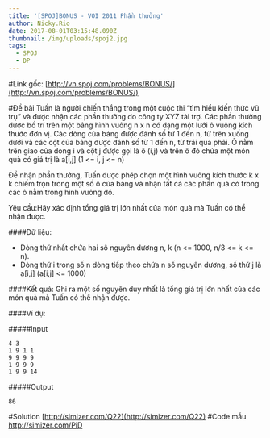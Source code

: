 ```yaml
---
title: '[SPOJ]BONUS - VOI 2011 Phần thưởng'
author: Nicky.Rio
date: 2017-08-01T03:15:48.090Z
thumbnail: /img/uploads/spoj2.jpg
tags:
  - SPOJ
  - DP
---
```

#Link gốc:
[http://vn.spoj.com/problems/BONUS/](http://vn.spoj.com/problems/BONUS/)

#Đề bài
Tuấn là người chiến thắng trong một cuộc thi “tìm hiểu kiến thức vũ trụ” và được nhận các phần thưởng do công ty XYZ tài trợ. Các phần thưởng được bố trí trên một bảng hình vuông n x n có dạng một lưới ô vuông kích thước đơn vị. Các dòng của bảng được đánh số từ 1 đến n, từ trên xuống dưới và các cột của bảng được đánh số từ 1 đến n, từ trái qua phải. Ô nằm trên giao của dòng i và cột j được gọi là ô \(i,j\) và trên ô đó chứa một món quà có giá trị là a\[i,j\] \(1 &lt;= i, j &lt;= n\)

Đề nhận phần thưởng, Tuấn được phép chọn một hình vuông kích thước k x k chiếm trọn trong một số ô của bảng và nhận tất cả các phần quà có trong các ô nằm trong hình vuông đó.

Yêu cầu:Hãy xác định tổng giá trị lớn nhất của món quà mà Tuấn có thể nhận được.

####Dữ liệu:

* Dòng thứ nhất chứa hai sô nguyên dương n, k \(n &lt;= 1000, n\/3 &lt;= k &lt;= n\).
* Dòng thứ i trong số n dòng tiếp theo chứa n số nguyên dương, số thứ j là a\[i,j\] \(a\[i,j\] &lt;= 1000\)

####Kết quả:
Ghi ra một số nguyên duy nhất là tổng giá trị lớn nhất của các món quà mà Tuấn có thể nhận được.

####Ví dụ:

#####Input
```
4 3
1 9 1 1
9 9 9 9
1 9 9 9
1 9 9 14
```
#####Output
```
86
```

#Solution
[http://simizer.com/Q22](http://simizer.com/Q22)
#Code mẫu
[http:\/\/simizer.com\/PiD](http://simizer.com/PiD)





